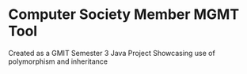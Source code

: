 Computer Society Member MGMT Tool
=================================

Created as a GMIT Semester 3 Java Project
Showcasing use of polymorphism and inheritance